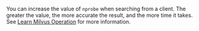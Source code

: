 You can increase the value of <code>nprobe</code> when searching from a client. The greater the value, the more accurate the result, and the more time it takes. See <a href="milvus_operation.md">Learn Milvus Operation</a> for more information.
